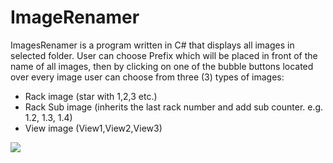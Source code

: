# ImageRenamer
ImagesRenamer is a program written in C# that displays all images in selected folder.
User can choose Prefix which will be placed in front of the name of all images, then
by clicking on one of the bubble buttons located over every image user can choose from
three (3) types of images:
  - Rack image (star with 1,2,3 etc.)
  - Rack Sub image (inherits the last rack number and add sub counter. e.g. 1.2, 1.3, 1.4)
  - View image (View1,View2,View3)

<img src="http://kulenski.eu/dl/ImageRenamer.png" />
